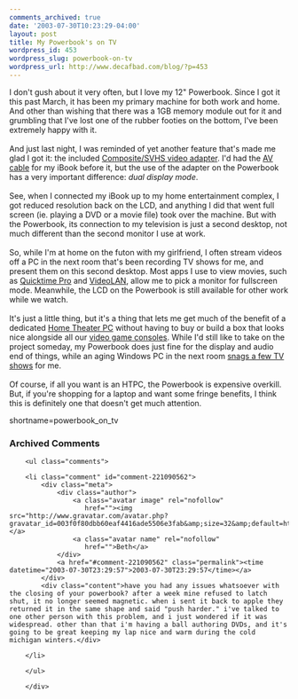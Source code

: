 ```yaml
---
comments_archived: true
date: '2003-07-30T10:23:29-04:00'
layout: post
title: My Powerbook's on TV
wordpress_id: 453
wordpress_slug: powerbook-on-tv
wordpress_url: http://www.decafbad.com/blog/?p=453
---
```

I don't gush about it very often, but I love my 12" Powerbook.  Since
I got it this past March, it has been my primary machine for both work
and home.  And other than wishing that there was a 1GB memory module
out for it and grumbling that I've lost one of the rubber footies on
the bottom, I've been extremely happy with it.
<br /><br />
And just last night, I was reminded of yet another feature that's made me
glad I got it: the included
<a href="http://store.apple.com/1-800-MY-APPLE/WebObjects/AppleStore.woa/71505/wo/uo52A1Y3Ktac2nzhqf9RjQrQd5i/1.3.0.5.8.3.29.13.0" target="_top">Composite/SVHS video adapter</a>.
I'd had the <a href="http://store.apple.com/1-800-MY-APPLE/WebObjects/AppleStore.woa/71505/wo/uo52A1Y3Ktac2nzhqf9RjQrQd5i/1.3.0.5.8.3.22.13.0" target="_top">AV cable</a>
for my iBook before it, but the use of the adapter on the Powerbook
has a very important difference: <i>dual display mode</i>.
<br /><br />
See, when I connected my iBook up to my home entertainment complex,
I got reduced resolution back on the LCD, and anything I did that went
full screen (ie. playing a DVD or a movie file) took over the machine.
But with the Powerbook, its connection to my television is just a second
desktop, not much different than the second monitor I use at work.
<br /><br />
So, while I'm at home on the futon with my girlfriend, I often stream
videos off a PC in the next room that's been recording TV shows for
me, and present them on this second desktop.  Most apps I use to view
movies, such as <a href="http://www.apple.com/quicktime/upgrade/" target="_top">Quicktime Pro</a>
and <a href="http://www.videolan.org/" target="_top">VideoLAN</a>,
allow me to pick a monitor for fullscreen mode. Meanwhile, the LCD on the
Powerbook is still available for other work while we watch.
<br /><br />
It's just a little thing, but it's a thing that lets me get much of the
benefit of a dedicated
<a href="http://www.digitalconnection.com/FAQ/HTPC.htm" target="_top">Home Theater PC</a> without
having to buy or build a box that looks nice alongside all our
<a href="http://www.decafbad.com/blog/geek/games_stuff.html" target="_top">video game consoles</a>.
While I'd still like to take on the project someday, my Powerbook does
just fine for the display and audio end of things, while an aging Windows PC
in the next room <a href="http://www.decafbad.com/blog/tech/old/oooach.html" target="_top">snags a few TV shows</a>
for me.
<br /><br />
Of course, if all you want is an HTPC, the Powerbook is expensive
overkill.  But, if you're shopping for a laptop and want some fringe
benefits, I think this is definitely one that doesn't get much attention.
<!--more-->
shortname=powerbook_on_tv

<div id="comments" class="comments archived-comments">
            <h3>Archived Comments</h3>
            
        <ul class="comments">
            
        <li class="comment" id="comment-221090562">
            <div class="meta">
                <div class="author">
                    <a class="avatar image" rel="nofollow" 
                       href=""><img src="http://www.gravatar.com/avatar.php?gravatar_id=003f0f80dbb60eaf4416ade5506e3fab&amp;size=32&amp;default=http://mediacdn.disqus.com/1320279820/images/noavatar32.png"/></a>
                    <a class="avatar name" rel="nofollow" 
                       href="">Beth</a>
                </div>
                <a href="#comment-221090562" class="permalink"><time datetime="2003-07-30T23:29:57">2003-07-30T23:29:57</time></a>
            </div>
            <div class="content">have you had any issues whatsoever with the closing of your powerbook? after a week mine refused to latch shut, it no longer seemed magnetic. when i sent it back to apple they returned it in the same shape and said "push harder." i've talked to one other person with this problem, and i just wondered if it was widespread. other than that i'm having a ball authoring DVDs, and it's going to be great keeping my lap nice and warm during the cold michigan winters.</div>
            
        </li>
    
        </ul>
    
        </div>
    